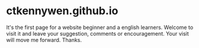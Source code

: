 # ctkennywen.github.io
It's the first page for a website beginner and a english learners. Welcome to visit it and leave your suggestion, comments or encouragement. Your visit will move me forward. Thanks.
